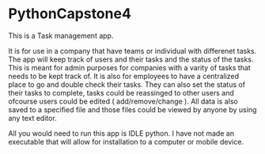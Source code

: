 # PythonCapstone4

This is a Task management app.

It is for use in a company that have teams or individual with differenet tasks. The app will keep track of users and their tasks and the
status of the tasks. This is meant for admin purposes for companies with a varity of tasks that needs to be kept track of. It is also for 
employees to have a centralized place to go and double check their tasks. They can also set the status of their tasks to complete, tasks 
could be reassinged to other users and ofcourse users could be edited ( add/remove/change ). All data is also saved to a specified file 
and those files could be viewed by anyone by using any text editor.

All you would need to run this app is IDLE python. I have not made an executable that will allow for installation to a computer or mobile device.
